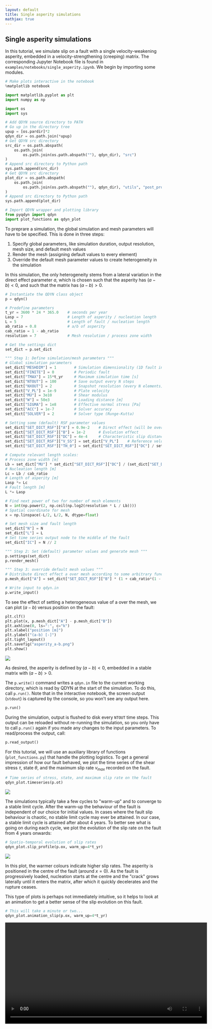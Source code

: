 ```yaml
---
layout: default
title: Single asperity simulations
mathjax: true
---
```


## Single asperity simulations

In this tutorial, we simulate slip on a fault with a single velocity-weakening asperity, embedded in a velocity-strengthening (creeping) matrix. The corresponding Jupyter Notebook file is found in `examples/notebooks/single_asperity.ipynb`. We begin by importing some modules.

```python
# Make plots interactive in the notebook
%matplotlib notebook

import matplotlib.pyplot as plt
import numpy as np

import os
import sys

# Add QDYN source directory to PATH
# Go up in the directory tree
upup = [os.pardir]*2
qdyn_dir = os.path.join(*upup)
# Get QDYN src directory
src_dir = os.path.abspath(
    os.path.join(
        os.path.join(os.path.abspath(""), qdyn_dir), "src")
)
# Append src directory to Python path
sys.path.append(src_dir)
# Get QDYN src directory
plot_dir = os.path.abspath(
    os.path.join(
        os.path.join(os.path.abspath(""), qdyn_dir), "utils", "post_processing")
)
# Append src directory to Python path
sys.path.append(plot_dir)

# Import QDYN wrapper and plotting library
from pyqdyn import qdyn
import plot_functions as qdyn_plot
```

To preprare a simulation, the global simulation and mesh parameters will have to be specified. This is done in three steps: 

1. Specify global parameters, like simulation duration, output resolution, mesh size, and default mesh values
2. Render the mesh (assigning default values to every element)
3. Override the default mesh parameter values to create heterogeneity in the simulation

In this simulation, the only heterogeneity stems from a lateral variation in the direct effect parameter $a$, which is chosen such that the asperity has $(a-b) < 0$, and such that the matrix has $(a - b) > 0$.

```python
# Instantiate the QDYN class object
p = qdyn()

# Predefine parameters
t_yr = 3600 * 24 * 365.0    # seconds per year
Lasp = 7                    # Length of asperity / nucleation length
L = 5                       # Length of fault / nucleation length
ab_ratio = 0.8              # a/b of asperity
cab_ratio = 1 - ab_ratio
resolution = 7              # Mesh resolution / process zone width

# Get the settings dict
set_dict = p.set_dict

""" Step 1: Define simulation/mesh parameters """
# Global simulation parameters
set_dict["MESHDIM"] = 1        # Simulation dimensionality (1D fault in 2D medium)
set_dict["FINITE"] = 0         # Periodic fault
set_dict["TMAX"] = 15*t_yr     # Maximum simulation time [s]
set_dict["NTOUT"] = 100        # Save output every N steps
set_dict["NXOUT"] = 2          # Snapshot resolution (every N elements)
set_dict["V_PL"] = 1e-9        # Plate velocity
set_dict["MU"] = 3e10          # Shear modulus
set_dict["W"] = 50e3           # Loading distance [m]
set_dict["SIGMA"] = 1e8        # Effective normal stress [Pa]
set_dict["ACC"] = 1e-7         # Solver accuracy
set_dict["SOLVER"] = 2         # Solver type (Runge-Kutta)

# Setting some (default) RSF parameter values
set_dict["SET_DICT_RSF"]["A"] = 0.9e-2    # Direct effect (will be overwritten later)
set_dict["SET_DICT_RSF"]["B"] = 1e-2      # Evolution effect
set_dict["SET_DICT_RSF"]["DC"] = 4e-4     # Characteristic slip distance
set_dict["SET_DICT_RSF"]["V_SS"] = set_dict["V_PL"]    # Reference velocity [m/s]
set_dict["SET_DICT_RSF"]["TH_0"] = set_dict["SET_DICT_RSF"]["DC"] / set_dict["V_PL"]    # Initial state [s]

# Compute relevant length scales:
# Process zone width [m]
Lb = set_dict["MU"] * set_dict["SET_DICT_RSF"]["DC"] / (set_dict["SET_DICT_RSF"]["B"] * set_dict["SIGMA"])
# Nucleation length [m]
Lc = Lb / cab_ratio
# Length of asperity [m]
Lasp *= Lc
# Fault length [m]
L *= Lasp

# Find next power of two for number of mesh elements
N = int(np.power(2, np.ceil(np.log2(resolution * L / Lb))))
# Spatial coordinate for mesh
x = np.linspace(-L/2, L/2, N, dtype=float)

# Set mesh size and fault length
set_dict["N"] = N
set_dict["L"] = L
# Set time series output node to the middle of the fault
set_dict["IC"] = N // 2

""" Step 2: Set (default) parameter values and generate mesh """
p.settings(set_dict)
p.render_mesh()

""" Step 3: override default mesh values """
# Distribute direct effect a over mesh according to some arbitrary function
p.mesh_dict["A"] = set_dict["SET_DICT_RSF"]["B"] * (1 + cab_ratio*(1 - 2*np.exp(-(2*x/Lasp)**6)))

# Write input to qdyn.in
p.write_input()
```

To see the effect of setting a heterogeneous value of a over the mesh, we can plot $(a-b)$ versus position on the fault:
```python
plt.clf()
plt.plot(x, p.mesh_dict["A"] - p.mesh_dict["B"])
plt.axhline(0, ls=":", c="k")
plt.xlabel("position [m]")
plt.ylabel("(a-b) [-]")
plt.tight_layout()
plt.savefig("asperity_a-b.png")
plt.show()
```

![](img/tutorials/single_asperity/asperity_a-b.png)

As desired, the asperity is defined by $(a-b) < 0$, embedded in a stable matrix with $(a-b) > 0$.

The `p.write()` command writes a `qdyn.in` file to the current working directory, which is read by QDYN at the start of the simulation. To do this, call `p.run()`. Note that in the interactive notebook, the screen output (`stdout`) is captured by the console, so you won't see any output here.

```python
p.run()
```
During the simulation, output is flushed to disk every `NTOUT` time steps. This output can be reloaded without re-running the simulation, so you only have to call `p.run()` again if you made any changes to the input parameters. To read/process the output, call:
```python
p.read_output()
```

For this tutorial, we will use an auxiliary library of functions (`plot_functions.py`) that handle the plotting logistics. To get a general impression of how our fault behaved, we plot the time series of the shear stress $\tau$, state $\theta$, and the maximum slip rate $v_{max}$ recorded on the fault.

```python
# Time series of stress, state, and maximum slip rate on the fault
qdyn_plot.timeseries(p.ot)
```

![](img/tutorials/single_asperity/timeseries.png)

The simulations typically take a few cycles to "warm-up" and to converge to a stable limit cycle. After the warm-up the behaviour of the fault is independent of our choice for initial values. In cases where the fault slip behaviour is chaotic, no stable limit cycle may ever be attained. In our case, a stable limit cycle is attained after about 4 years. To better see what is going on during each cycle, we plot the evolution of the slip rate on the fault from 4 years onwards:

```python
# Spatio-temporal evolution of slip rates
qdyn_plot.slip_profile(p.ox, warm_up=4*t_yr)
```

![](img/tutorials/single_asperity/slip_map.png)

In this plot, the warmer colours indicate higher slip rates. The asperity is positioned in the centre of the fault (around $x = 0$). As the fault is progressively loaded, nucleation starts at the centre and the "crack" grows laterally until it enters the matrix, after which it quickly decelerates and the rupture ceases.

This type of plots is perhaps not immediately intuitive, so it helps to look at an animation to get a better sense of the slip evolution on this fault.

```python
# This will take a minute or two...
qdyn_plot.animation_slip(p.ox, warm_up=4*t_yr)
```
<video width="650" autoplay loop>
    <source src="img/tutorials/single_asperity/slip_profile.mp4" type="video/mp4">
</video>

